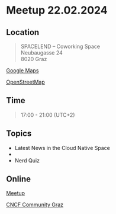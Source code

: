 # Meetup 22.02.2024

## Location

> SPACELEND – Coworking Space<br />
> Neubaugasse 24<br />
> 8020 Graz

[Google Maps](https://www.google.com/maps/place/SPACELEND+%E2%80%93+Coworking+Space+Graz/@47.0774604,15.4284797,17z/data=!3m1!4b1!4m6!3m5!1s0x476e359c732e574b:0x318a397c816801a2!8m2!3d47.0774604!4d15.4310546!16s%2Fg%2F1q62cyr5p?entry=ttu)

[OpenStreetMap](https://www.openstreetmap.org/node/8752516740#map=19/47.07735/15.43110)

## Time

> 17:00 - 21:00 (UTC+2)

## Topics

- Latest News in the Cloud Native Space
- 
- Nerd Quiz

## Online

[Meetup](https://www.meetup.com/cncf-graz/events/299196975/)

[CNCF Community Graz](https://community.cncf.io/events/details/cncf-graz-presents-14-cncf-meetup-graz-february-22nd-2024/)

